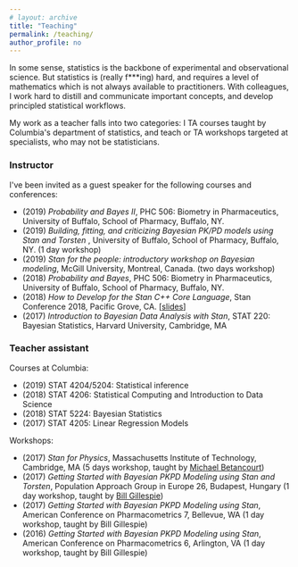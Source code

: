 ```yaml
---
# layout: archive
title: "Teaching"
permalink: /teaching/
author_profile: no
---
```


In some sense, statistics is the backbone of experimental and observational science.
But statistics is (really f***ing) hard, and requires a level of mathematics which is not always
available to practitioners.
With colleagues, I work hard to distill and communicate important concepts,
and develop principled statistical workflows.

My work as a teacher falls into two categories:
I TA courses taught by Columbia's department of statistics,
and teach or TA workshops targeted at specialists, who may not be statisticians.

### Instructor

I've been invited as a guest speaker for the following courses and conferences:

* (2019) _Probability and Bayes II_, PHC 506: Biometry in Pharmaceutics, University of Buffalo, School of Pharmacy, Buffalo, NY.
* (2019) _Building, fitting, and criticizing Bayesian PK/PD models using Stan and Torsten_ , University of Buffalo, School of Pharmacy, Buffalo, NY. (1 day workshop)
* (2019) _Stan for the people: introductory workshop on Bayesian modeling_, McGill University,
Montreal, Canada. (two days workshop)
* (2018) _Probability and Bayes_, PHC 506: Biometry in Pharmaceutics, University of Buffalo, School of Pharmacy, Buffalo, NY.
* (2018) _How to Develop for the Stan C++ Core Language_, Stan Conference 2018, Pacific Grove, CA. [[slides](https://github.com/charlesm93/presentations-and-writing/blob/master/StanCon2018_tutorial/Roadmap.pdf)]
* (2017) _Introduction to Bayesian Data Analysis with Stan_, STAT 220: Bayesian Statistics, Harvard University, Cambridge, MA

### Teacher assistant

Courses at Columbia:

* (2019) STAT 4204/5204: Statistical inference
* (2018) STAT 4206: Statistical Computing and Introduction to Data Science
* (2018) STAT 5224: Bayesian Statistics
* (2017) STAT 4205: Linear Regression Models

Workshops:

* (2017) _Stan for Physics_, Massachusetts Institute of Technology, Cambridge, MA
(5 days workshop, taught by [Michael Betancourt](https://betanalpha.github.io))
* (2017) _Getting Started with Bayesian PKPD Modeling using Stan and Torsten_, Population Approach Group in Europe 26, Budapest, Hungary (1 day workshop, taught by [Bill Gillespie](https://metrumrg.com/team_member/william-r-gillespie-ph-d/))
* (2017) _Getting Started with Bayesian PKPD Modeling using Stan_, American Conference on Pharmacometrics 7, Bellevue, WA (1 day workshop, taught by Bill Gillespie)
* (2016) _Getting Started with Bayesian PKPD Modeling using Stan_, American Conference on Pharmacometrics 6, Arlington, VA (1 day workshop, taught by Bill Gillespie)
